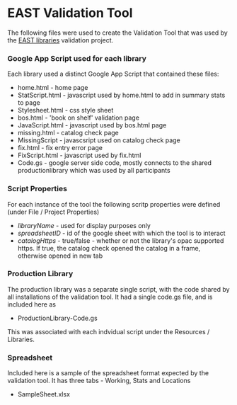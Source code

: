 # EAST Validation Tool 

The following files were used to create the Validation Tool that was used by the   [EAST libraries](http://eastlibraries.org/ ) validation project. 

### Google App Script used for each library 
Each library used a distinct  Google App Script that contained these files:
- home.html - home page
- StatScript.html - javascript used by home.html to add in summary stats to page
- Stylesheet.html - css style sheet
- bos.html - 'book on shelf' validation page
- JavaScript.html  - javascript used by bos.html page
- missing.html - catalog check page
- MissingScript - javascsript used on catalog check page
- fix.html - fix entry error page
- FixScript.html - javascript used by fix.html
- Code.gs  - google server side code, mostly connects to the shared productionlibrary which was used by all participants

### Script Properties 
 For each instance of the tool the following scritp properties were defined (under File / Project Properties)
- *libraryName* - used for display purposes only 
- *spreadsheetID* - id of the google sheet with which the tool is to interact
- *catalogHttps* - true/false - whether or not the library's opac supported https.  If true, the catalog check opened the catalog in a frame, otherwise opened in new tab

### Production Library
The production library was a separate single script, with the code shared by all installations of the validation tool.   It had a single code.gs file, and is included here as
- ProductionLibrary-Code.gs

This was associated with each indvidual script under the Resources / Libraries.
 
### Spreadsheet
Included here is a sample of the spreadsheet format expected by the validation tool.  It has three tabs - Working, Stats and Locations
- SampleSheet.xlsx

   